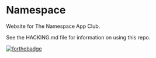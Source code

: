 
# Namespace

Website for The Namespace App Club.

See the HACKING.md file for information on using this repo.

[![forthebadge](http://forthebadge.com/images/badges/built-by-developers.svg)](http://forthebadge.com)

